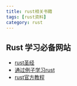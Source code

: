 ```yaml
---
title: rust相关书籍
tags: [rust资料]
category: rust
---
```


## Rust 学习必备网站
+ [rust圣经](https://course.rs/about-book.html)
+ [通过例子学习rust](https://rustwiki.org/zh-CN/rust-by-example/)
+ [rust官方教程](https://doc.rust-lang.org/book/)
